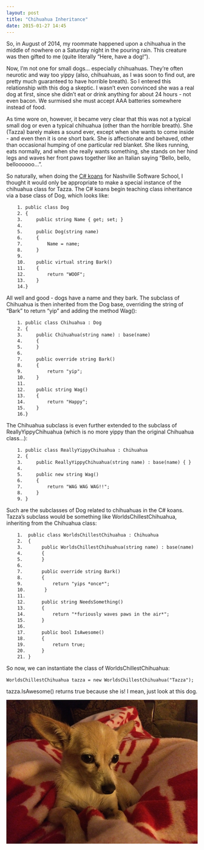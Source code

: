 ```yaml
---
layout: post
title: "Chihuahua Inheritance"
date: 2015-01-27 14:45
---
```

So, in August of 2014, my roommate happened upon a chihuahua in the middle of nowhere on a Saturday night in the pouring rain. This creature was then gifted to me (quite literally &ldquo;Here, have a dog!&rdquo;). 

Now, I&rsquo;m not one for small dogs... especially chihuahuas. They&rsquo;re often neurotic and way too yippy (also, chihuahuas, as I was soon to find out, are pretty much guaranteed to have horrible breath). So I entered this relationship with this dog a skeptic. I wasn&rsquo;t even convinced she was a real dog at first, since she didn&rsquo;t eat or drink anything for about 24 hours - not even bacon. We surmised she must accept AAA batteries somewhere instead of food. 

As time wore on, however, it became very clear that this was not a typical small dog or even a typical chihuahua (other than the horrible breath). She (Tazza) barely makes a sound ever, except when she wants to come inside - and even then it is one short bark. She is affectionate and behaved, other than occasional humping of one particular red blanket. She likes running, eats normally, and when she really wants something, she stands on her hind legs and waves her front paws together like an Italian saying &ldquo;Bello, bello, belloooooo...&rdquo;. 

So naturally, when doing the [C# koans](https://github.com/CoryFoy/DotNetKoans) for Nashville Software School, I thought it would only be appropriate to make a special instance of the chihuahua class for Tazza. The C# koans begin teaching class inheritance via a base class of Dog, which looks like:

        1. public class Dog
        2. {
        3.     public string Name { get; set; }
        4.
        5.     public Dog(string name)
        6.     {
        7.         Name = name;
        8.     }
        9. 
        10.    public virtual string Bark()
        11.    {
        12.        return "WOOF";
        13.    }
        14.}

All well and good - dogs have a name and they bark. The subclass of Chihuahua is then inherited from the Dog base, overriding the string of &ldquo;Bark&rdquo; to return &ldquo;yip&rdquo; and adding the method Wag():

        1. public class Chihuahua : Dog
        2. {
        3.     public Chihuahua(string name) : base(name)
        4.     {
        5.     }
        6. 
        7.     public override string Bark()
        8.     {
        9.         return "yip";
        10.    }
        11.
        12.    public string Wag()
        13.    {
        14.        return "Happy";
        15.    }
        16.}

The Chihuahua subclass is even further extended to the subclass of ReallyYippyChihuahua (which is no more yippy than the original Chihuahua class...):

        1. public class ReallyYippyChihuahua : Chihuahua
        2. {
        3.     public ReallyYippyChihuahua(string name) : base(name) { }
        4. 
        5.     public new string Wag()
        6.     {
        7.         return "WAG WAG WAG!!";
        8.     }
        9. }

Such are the subclasses of Dog related to chihuahuas in the C# koans. Tazza&rsquo;s subclass would be something like WorldsChillestChihuahua, inheriting from the Chihuahua class:

        1.  public class WorldsChillestChihuahua : Chihuahua
        2.  {
        3.       public WorldsChillestChihuahua(string name) : base(name) 
        4.       {
        5.       }
        6.  
        7.       public override string Bark()
        8.       {
        9.           return "yips *once*";
        10.       }
        11.  
        12.      public string NeedsSomething()
        13.      {
        14.          return "*furiously waves paws in the air*";
        15.      }
        16.      
        17.      public bool IsAwesome()
        18.      {
        19.          return true;
        20.      }
        21. }

So now, we can instantiate the class of WorldsChillestChihuahua:

    WorldsChillestChihuahua tazza = new WorldsChillestChihuahua("Tazza");

tazza.IsAwesome() returns true because she is! I mean, just look at this dog. 

<img src="/public/tazza1.png" alt="photo of Tazza the chihuahua">
